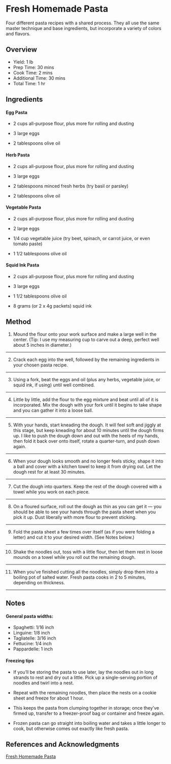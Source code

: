 # Fresh Homemade Pasta

Four different pasta recipes with a shared process. They all use the same master technique and base ingredients, but incorporate a variety of colors and flavors.

## Overview

- Yield: 1 lb
- Prep Time: 30 mins
- Cook Time: 2 mins
- Additional Time: 30 mins
- Total Time: 1 hr

## Ingredients

#### Egg Pasta

- 2 cups all-purpose flour, plus more for rolling and dusting

- 3 large eggs

- 2 tablespoons olive oil

#### Herb Pasta

- 2 cups all-purpose flour, plus more for rolling and dusting

- 3 large eggs

- 2 tablespoons minced fresh herbs (try basil or parsley)

- 2 tablespoons olive oil

#### Vegetable Pasta

- 2 cups all-purpose flour, plus more for rolling and dusting

- 2 large eggs

- 1/4 cup vegetable juice (try beet, spinach, or carrot juice, or even tomato paste)

- 1 1/2 tablespoons olive oil

#### Squid Ink Pasta

- 2 cups all-purpose flour, plus more for rolling and dusting

- 3 large eggs

- 1 1/2 tablespoons olive oil

- 8 grams (or 2 x 4g packets) squid ink

## Method

1. Mound the flour onto your work surface and make a large well in the center. (Tip: I use my measuring cup to carve out a deep, perfect well about 5 inches in diameter.)
---
2. Crack each egg into the well, followed by the remaining ingredients in your chosen pasta recipe.
---
3. Using a fork, beat the eggs and oil (plus any herbs, vegetable juice, or squid ink, if using) until well combined.
---
4. Little by little, add the flour to the egg mixture and beat until all of it is incorporated. Mix the dough with your fork until it begins to take shape and you can gather it into a loose ball.
---
5. With your hands, start kneading the dough. It will feel soft and jiggly at this stage, but keep kneading for about 10 minutes until the dough firms up. I like to push the dough down and out with the heels of my hands, then fold it back over onto itself, rotate a quarter-turn, and push down again.
---
6. When your dough looks smooth and no longer feels sticky, shape it into a ball and cover with a kitchen towel to keep it from drying out. Let the dough rest for at least 30 minutes.
---
7. Cut the dough into quarters. Keep the rest of the dough covered with a towel while you work on each piece.
---
8. On a floured surface, roll out the dough as thin as you can get it — you should be able to see your hands through the pasta sheet when you pick it up. Dust liberally with more flour to prevent sticking.
---
9. Fold the pasta sheet a few times over itself (as if you were folding a letter) and cut it to your desired width. (See Notes below.)
---
10. Shake the noodles out, toss with a little flour, then let them rest in loose mounds on a towel while you roll out the remaining dough.
---
11. When you’ve finished cutting all the noodles, simply drop them into a boiling pot of salted water. Fresh pasta cooks in 2 to 5 minutes, depending on thickness.
---

## Notes

#### General pasta widths:

- Spaghetti: 1/16 inch
- Linguine: 1/8 inch
- Tagliatelle: 3/16 inch
- Fettucine: 1/4 inch
- Pappardelle: 1 inch

#### Freezing tips

- If you’ll be storing the pasta to use later, lay the noodles out in long strands to rest and dry out a little. Pick up a single-serving portion of noodles and twirl into a nest.

- Repeat with the remaining noodles, then place the nests on a cookie sheet and freeze for about 1 hour.

- This keeps the pasta from clumping together in storage; once they’ve firmed up, transfer to a freezer-proof bag or container and freeze again.

- Frozen pasta can go straight into boiling water and takes a little longer to cook, but otherwise comes out exactly like fresh pasta.

## References and Acknowledgments

[Fresh Homemade Pasta](http://www.gardenbetty.com/2014/12/fresh-homemade-pasta-using-what-you-already-have-in-the-kitchen/)
